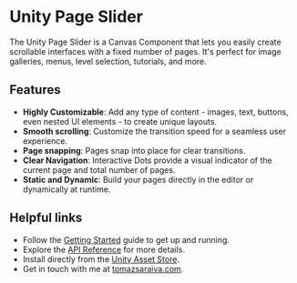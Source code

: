# Unity Page Slider

The Unity Page Slider is a Canvas Component that lets you easily create scrollable interfaces with a fixed number of pages. It's perfect for image galleries, menus, level selection, tutorials, and more.

## Features

- **Highly Customizable**: Add any type of content - images, text, buttons, even nested UI elements - to create unique layouts.
- **Smooth scrolling**: Customize the transition speed for a seamless user experience.
- **Page snapping**: Pages snap into place for clear transitions.
- **Clear Navigation**: Interactive Dots provide a visual indicator of the current page and total number of pages.
- **Static and Dynamic**: Build your pages directly in the editor or dynamically at runtime.

## Helpful links

- Follow the [Getting Started](https://tomazsaraiva.github.io/unity-canvas-page-slider/docs/getting-started.html) guide to get up and running.
- Explore the [API Reference](https://tomazsaraiva.github.io/unity-canvas-page-slider/api/TS.PageSlider.html) for more details.
- Install directly from the [Unity Asset Store](TODO).
- Get in touch with me at [tomazsaraiva.com](https://tomazsaraiva.com).
